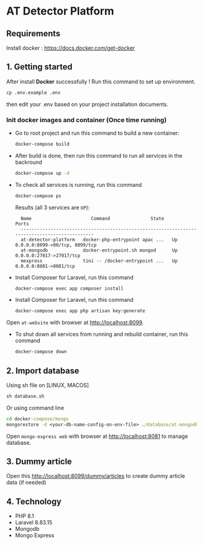 # AT Detector Platform

## Requirements

Install docker : https://docs.docker.com/get-docker

## 1. Getting started
After install **Docker** successfully ! Run this command to set up environment.

```cmd
cp .env.example .env
```
then edit your .env based on your project installation documents.

### Init docker images and container (Once time running)
- Go to root project and run this command to build a new container:
    ```cmd
    docker-compose build
    ```

- After build is done, then run this command to run all services in the backround
    ```cmd
    docker-compose up -d
    ```

- To check all services is running, run this command
    ```cmd
    docker-compose ps
    ```

    Results (all 3 services are `UP`): 

        Name                      Command               State               Ports             
        ----------------------------------------------------------------------------------------------
        at-detector-platform   docker-php-entrypoint apac ...   Up      0.0.0.0:8099->80/tcp, 8099/tcp
        at-mongodb             docker-entrypoint.sh mongod      Up      0.0.0.0:27017->27017/tcp      
        mexpress               tini -- /docker-entrypoint ...   Up      0.0.0.0:8081->8081/tcp  


- Install Composer for Laravel, run this command
    ```cmd
    docker-compose exec app composer install
    ```

- Install Composer for Laravel, run this command
    ```cmd
    docker-compose exec app php artisan key:generate
    ```

Open `at-website` with browser at [http://localhost:8099](http://localhost:8099).


- To shut down all services from running and rebuild container, run this command
    ```cmd
    docker-compose down
    ```

## 2. Import database
Using sh file on [LINUX, MACOS]
```cmd
sh database.sh
```
Or using command line

```cmd
cd docker-compose/mongo
mongorestore -d <your-db-name-config-on-env-file> ./database/at-mongodb
```

Open `mongo-express web` with browser at [http://localhost:8081](http://localhost:8081) to manage database.

## 3. Dummy article 
Open this [http://localhost:8099/dummy/articles](http://localhost:8099/dummy/articles) to create dummy article data (if needed)

## 4. Technology
- PHP 8.1
- Laravel 8.83.15
- Mongodb
- Mongo Express

